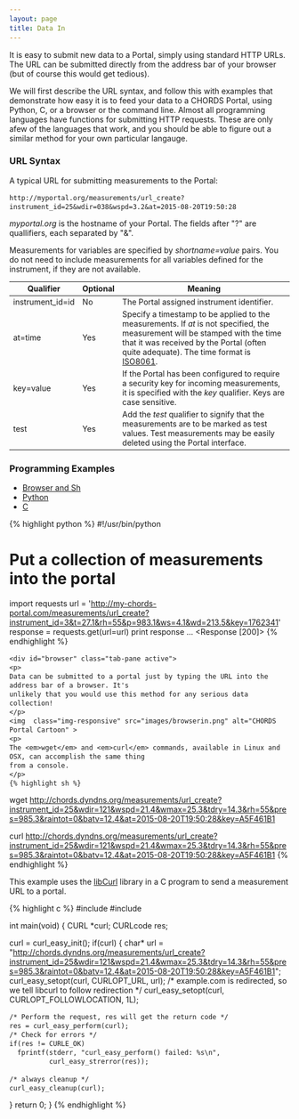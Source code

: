 ```yaml
---
layout: page
title: Data In
---
```


It is easy to submit new data to a Portal, simply using standard HTTP URLs. The URL can be submitted 
directly from the address bar of your browser (but of course this would get tedious).

We will first describe the URL syntax, and follow this with examples that demonstrate how easy it is to feed your
data to a CHORDS Portal, using Python, C, or a browser or the command line. Almost all programming languages 
have functions for submitting HTTP requests. These are only afew
of the languages that work, and you should be able to figure out a similar method for your own
particular langauge.

###  URL Syntax

A typical URL for submitting measurements to the Portal:

    http://myportal.org/measurements/url_create?instrument_id=25&wdir=038&wspd=3.2&at=2015-08-20T19:50:28

_myportal.org_ is the hostname of your Portal. The fields after "?" are quallifiers, each
separated by "&". 

Measurements for variables are specified by _shortname=value_ pairs. You do not need to include
measurements for all variables defined for the instrument, if they are not available.

<table class="table table-striped">
  <thead>
    <tr>
      <th>Qualifier</th>
      <th>Optional</th>
      <th>Meaning</th>
    </tr>
  </thead>
  <tbody>
    <tr>
      <td>instrument_id=id</td>
      <td>No</td>
      <td>The Portal assigned instrument identifier.</td>
    </tr>
    <tr>
      <td>at=time</td>
      <td>Yes</td>
      <td>Specify a timestamp to be applied to the measurements. If <em>at</em> is not specified,
      the measurement will be stamped with the time that it was received by the Portal (often 
      quite adequate). The time format is <a href="https://en.wikipedia.org/wiki/ISO_8601">ISO8061</a>.</td>
    </tr>
    <tr>
      <td>key=value</td>
      <td>Yes</td>
      <td>If the Portal has been configured to require a security key for incoming measurements, it
      is specified with the <em>key</em> qualifier. Keys are case sensitive.</td>
    </tr>
    <tr>
      <td>test</td>
      <td>Yes</td>
      <td>Add the <em>test</em> qualifier to signify that the measurements are to be marked as test 
      values. Test measurements may be easily deleted using the Portal interface.</td>
    </tr>
  </tbody>
</table>

### Programming Examples

<ul class="nav nav-pills">
  <li class="active"><a data-toggle="tab" href="#browser">Browser and Sh</a></li>
  <li><a data-toggle="tab" href="#python">Python</a></li>
  <li><a data-toggle="tab" href="#c">C</a></li>
</ul>

<div class="tab-content">

  <div id="python" class="tab-pane">
    {% highlight python %}
#!/usr/bin/python

# Put a collection of measurements into the portal
import requests
url = 'http://my-chords-portal.com/measurements/url_create?instrument_id=3&t=27.1&rh=55&p=983.1&ws=4.1&wd=213.5&key=1762341'
response = requests.get(url=url)
print response
...
<Response [200]>
      {% endhighlight %}
    </div>

    <div id="browser" class="tab-pane active">
    <p>
    Data can be submitted to a portal just by typing the URL into the address bar of a browser. It's
    unlikely that you would use this method for any serious data collection!
    </p>
    <img  class="img-responsive" src="images/browserin.png" alt="CHORDS Portal Cartoon" >
    <p>
    The <em>wget</em> and <em>curl</em> commands, available in Linux and OSX, can accomplish the same thing 
    from a console. 
    </p>
    {% highlight sh %}
wget http://chords.dyndns.org/measurements/url_create?instrument_id=25&wdir=121&wspd=21.4&wmax=25.3&tdry=14.3&rh=55&pres=985.3&raintot=0&batv=12.4&at=2015-08-20T19:50:28&key=A5F461B1
    
curl http://chords.dyndns.org/measurements/url_create?instrument_id=25&wdir=121&wspd=21.4&wmax=25.3&tdry=14.3&rh=55&pres=985.3&raintot=0&batv=12.4&at=2015-08-20T19:50:28&key=A5F461B1
    {% endhighlight %}
  </div>

  <div id="c" class="tab-pane">
  <p>
  This example uses the <a href="http://curl.haxx.se/libcurl/c/libcurl.html">libCurl</a> library in a 
  C program to send a measurement URL to a portal. 
  </p>
  {% highlight c %}
#include <stdio.h>
#include <curl/curl.h>
 
int main(void)
{
  CURL *curl;
  CURLcode res;
 
  curl = curl_easy_init();
  if(curl) {
    char* url = "http://chords.dyndns.org/measurements/url_create?instrument_id=25&wdir=121&wspd=21.4&wmax=25.3&tdry=14.3&rh=55&pres=985.3&raintot=0&batv=12.4&at=2015-08-20T19:50:28&key=A5F461B1";
    curl_easy_setopt(curl, CURLOPT_URL, url);
    /* example.com is redirected, so we tell libcurl to follow redirection */ 
    curl_easy_setopt(curl, CURLOPT_FOLLOWLOCATION, 1L);
 
    /* Perform the request, res will get the return code */ 
    res = curl_easy_perform(curl);
    /* Check for errors */ 
    if(res != CURLE_OK)
      fprintf(stderr, "curl_easy_perform() failed: %s\n",
              curl_easy_strerror(res));
 
    /* always cleanup */ 
    curl_easy_cleanup(curl);
  }
  return 0;
}
{% endhighlight %}
  </div>



